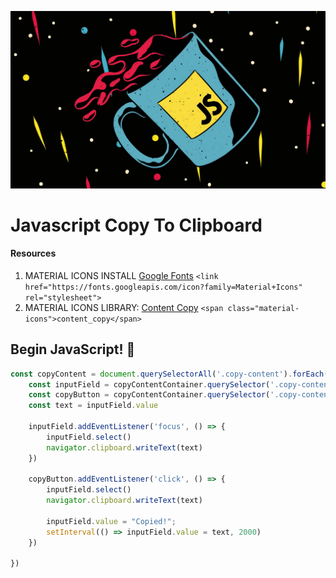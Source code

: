 ![Javascript copy to clipboard](./images/javascript-banner.jpg)

# Javascript Copy To Clipboard
#### Resources
1. MATERIAL ICONS INSTALL [Google Fonts](https://fonts.googleapis.com/icon?family=Material+Icons)
`<link href="https://fonts.googleapis.com/icon?family=Material+Icons" rel="stylesheet">`
2. MATERIAL ICONS LIBRARY: [Content Copy](https://fonts.google.com/icons?icon.style=Filled&icon.set=Material+Icons&icon.query=copy)
`<span class="material-icons">content_copy</span>`

## Begin JavaScript! :cowboy_hat_face:
```javascript
const copyContent = document.querySelectorAll('.copy-content').forEach(copyContentContainer => {
    const inputField = copyContentContainer.querySelector('.copy-content-input')
    const copyButton = copyContentContainer.querySelector('.copy-content-button')
    const text = inputField.value

    inputField.addEventListener('focus', () => {
        inputField.select()
        navigator.clipboard.writeText(text)
    })

    copyButton.addEventListener('click', () => {
        inputField.select()
        navigator.clipboard.writeText(text)

        inputField.value = "Copied!";
        setInterval(() => inputField.value = text, 2000)
    })

})
```